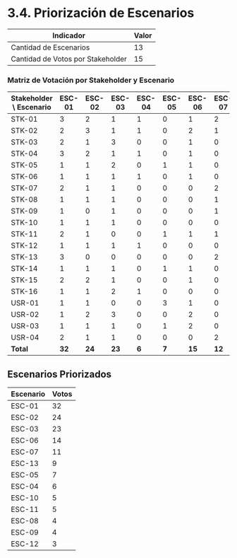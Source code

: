 # 3.4. Priorización de Escenarios



| Indicador                        | Valor |
|----------------------------------|--------|
| Cantidad de Escenarios           | 13     |
| Cantidad de Votos por Stakeholder | 15     |

### Matriz de Votación por Stakeholder y Escenario

| Stakeholder \ Escenario | ESC-01 | ESC-02 | ESC-03 | ESC-04 | ESC-05 | ESC-06 | ESC-07 | ESC-08 | ESC-09 | ESC-10 | ESC-11 | ESC-12 | ESC-13 | Total |
|--------------------------|--------|--------|--------|--------|--------|--------|--------|--------|--------|--------|--------|--------|--------|--------|
| STK-01 | 3 | 2 | 1 | 1 | 0 | 1 | 2 | 1 | 1 | 1 | 1 | 1 | 1 | 15 |
| STK-02 | 2 | 3 | 1 | 1 | 0 | 2 | 1 | 0 | 0 | 1 | 1 | 0 | 1 | 13 |
| STK-03 | 2 | 1 | 3 | 0 | 0 | 1 | 0 | 1 | 1 | 0 | 0 | 0 | 1 | 10 |
| STK-04 | 3 | 2 | 1 | 1 | 0 | 1 | 0 | 0 | 0 | 1 | 1 | 0 | 1 | 11 |
| STK-05 | 1 | 1 | 2 | 0 | 1 | 1 | 0 | 0 | 0 | 1 | 0 | 0 | 1 | 8 |
| STK-06 | 1 | 1 | 1 | 1 | 0 | 1 | 0 | 0 | 0 | 0 | 0 | 0 | 0 | 5 |
| STK-07 | 2 | 1 | 1 | 0 | 0 | 0 | 2 | 0 | 0 | 0 | 0 | 0 | 0 | 6 |
| STK-08 | 1 | 1 | 1 | 0 | 0 | 0 | 1 | 2 | 1 | 0 | 0 | 0 | 0 | 7 |
| STK-09 | 1 | 0 | 1 | 0 | 0 | 0 | 1 | 0 | 1 | 0 | 0 | 0 | 0 | 4 |
| STK-10 | 1 | 1 | 1 | 0 | 0 | 0 | 0 | 0 | 0 | 1 | 0 | 0 | 0 | 4 |
| STK-11 | 2 | 1 | 0 | 0 | 1 | 1 | 1 | 0 | 0 | 0 | 2 | 0 | 0 | 8 |
| STK-12 | 1 | 1 | 1 | 1 | 0 | 0 | 0 | 0 | 0 | 0 | 0 | 2 | 1 | 7 |
| STK-13 | 3 | 0 | 0 | 0 | 0 | 0 | 2 | 0 | 0 | 0 | 1 | 0 | 1 | 7 |
| STK-14 | 1 | 1 | 1 | 0 | 1 | 1 | 0 | 0 | 0 | 0 | 0 | 0 | 1 | 6 |
| STK-15 | 2 | 2 | 1 | 0 | 0 | 1 | 0 | 0 | 0 | 0 | 0 | 0 | 0 | 6 |
| STK-16 | 1 | 1 | 2 | 1 | 0 | 0 | 0 | 1 | 1 | 0 | 0 | 0 | 0 | 7 |
| USR-01 | 1 | 1 | 0 | 0 | 3 | 1 | 0 | 0 | 0 | 0 | 0 | 0 | 2 | 8 |
| USR-02 | 1 | 2 | 3 | 0 | 0 | 2 | 0 | 0 | 0 | 1 | 0 | 0 | 0 | 9 |
| USR-03 | 1 | 1 | 1 | 0 | 1 | 2 | 0 | 0 | 0 | 1 | 0 | 0 | 0 | 6 |
| USR-04 | 2 | 1 | 1 | 0 | 0 | 0 | 2 | 0 | 0 | 0 | 0 | 0 | 0 | 6 |
| **Total** | **32** | **24** | **23** | **6** | **7** | **15** | **12** | **5** | **5** | **7** | **6** | **3** | **10** | **—** |


## Escenarios Priorizados

| Escenario | Votos |
|------------|--------|
| ESC-01 | 32 |
| ESC-02 | 24 |
| ESC-03 | 23 |
| ESC-06 | 14 |
| ESC-07 | 11 |
| ESC-13 | 9 |
| ESC-05 | 7 |
| ESC-04 | 6 |
| ESC-10 | 5 |
| ESC-11 | 5 |
| ESC-08 | 4 |
| ESC-09 | 4 |
| ESC-12 | 3 |
